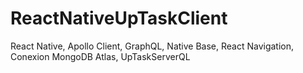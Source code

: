 # ReactNativeUpTaskClient
React Native, Apollo Client, GraphQL, Native Base, React Navigation, Conexion MongoDB Atlas, UpTaskServerQL
